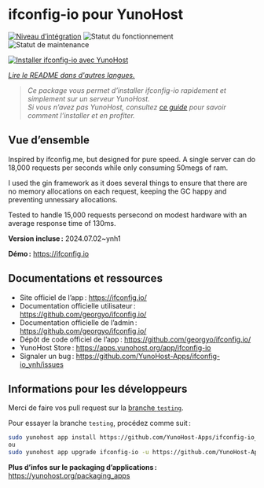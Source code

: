 <!--
Nota bene : ce README est automatiquement généré par <https://github.com/YunoHost/apps/tree/master/tools/readme_generator>
Il NE doit PAS être modifié à la main.
-->

# ifconfig-io pour YunoHost

[![Niveau d’intégration](https://apps.yunohost.org/badge/integration/ifconfig-io)](https://ci-apps.yunohost.org/ci/apps/ifconfig-io/)
![Statut du fonctionnement](https://apps.yunohost.org/badge/state/ifconfig-io)
![Statut de maintenance](https://apps.yunohost.org/badge/maintained/ifconfig-io)

[![Installer ifconfig-io avec YunoHost](https://install-app.yunohost.org/install-with-yunohost.svg)](https://install-app.yunohost.org/?app=ifconfig-io)

*[Lire le README dans d'autres langues.](./ALL_README.md)*

> *Ce package vous permet d’installer ifconfig-io rapidement et simplement sur un serveur YunoHost.*  
> *Si vous n’avez pas YunoHost, consultez [ce guide](https://yunohost.org/install) pour savoir comment l’installer et en profiter.*

## Vue d’ensemble

Inspired by ifconfig.me, but designed for pure speed. A single server can do 18,000 requests per seconds while only consuming 50megs of ram.

I used the gin framework as it does several things to ensure that there are no memory allocations on each request, keeping the GC happy and preventing unnessary allocations.

Tested to handle 15,000 requests persecond on modest hardware with an average response time of 130ms.


**Version incluse :** 2024.07.02~ynh1

**Démo :** <https://ifconfig.io>
## Documentations et ressources

- Site officiel de l’app : <https://ifconfig.io/>
- Documentation officielle utilisateur : <https://github.com/georgyo/ifconfig.io/>
- Documentation officielle de l’admin : <https://github.com/georgyo/ifconfig.io/>
- Dépôt de code officiel de l’app : <https://github.com/georgyo/ifconfig.io/>
- YunoHost Store : <https://apps.yunohost.org/app/ifconfig-io>
- Signaler un bug : <https://github.com/YunoHost-Apps/ifconfig-io_ynh/issues>

## Informations pour les développeurs

Merci de faire vos pull request sur la [branche `testing`](https://github.com/YunoHost-Apps/ifconfig-io_ynh/tree/testing).

Pour essayer la branche `testing`, procédez comme suit :

```bash
sudo yunohost app install https://github.com/YunoHost-Apps/ifconfig-io_ynh/tree/testing --debug
ou
sudo yunohost app upgrade ifconfig-io -u https://github.com/YunoHost-Apps/ifconfig-io_ynh/tree/testing --debug
```

**Plus d’infos sur le packaging d’applications :** <https://yunohost.org/packaging_apps>
